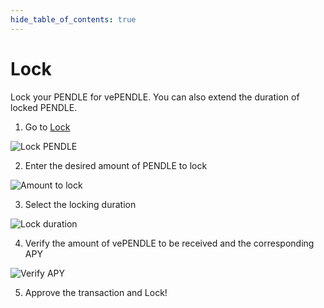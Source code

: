 ```yaml
---
hide_table_of_contents: true
---
```


# Lock

Lock your PENDLE for vePENDLE. You can also extend the duration of locked PENDLE.

1. Go to [Lock](https://app.pendle.finance/vependle/lock)

![Lock PENDLE](/img/governance/lock_pendle.png "Lock PENDLE")

2. Enter the desired amount of PENDLE to lock

![Amount to lock](/img/governance/amount_to_lock.png "Amount to lock")

3. Select the locking duration

![Lock duration](/img/governance/lock_duration.png "Lock duration")

4. Verify the amount of vePENDLE to be received and the corresponding APY

![Verify APY](/img/governance/verify_apy.png "Verify APY")

5. Approve the transaction and Lock! 
